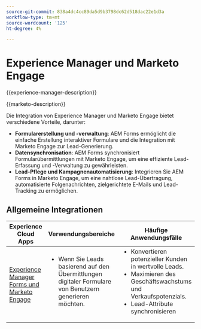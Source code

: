 ```yaml
---
source-git-commit: 838a4dc4cc89da5d9b3798dc62d518dac22e1d3a
workflow-type: tm+mt
source-wordcount: '125'
ht-degree: 4%

---
```



# Experience Manager und Marketo Engage

{{experience-manager-description}}

{{marketo-description}}

Die Integration von Experience Manager und Marketo Engage bietet verschiedene Vorteile, darunter:

+ **Formularerstellung und -verwaltung**: AEM Forms ermöglicht die einfache Erstellung interaktiver Formulare und die Integration mit Marketo Engage zur Lead-Generierung.
+ **Datensynchronisation**: AEM Forms synchronisiert Formularübermittlungen mit Marketo Engage, um eine effiziente Lead-Erfassung und -Verwaltung zu gewährleisten.
+ **Lead-Pflege und Kampagnenautomatisierung**: Integrieren Sie AEM Forms in Marketo Engage, um eine nahtlose Lead-Übertragung, automatisierte Folgenachrichten, zielgerichtete E-Mails und Lead-Tracking zu ermöglichen.

## Allgemeine Integrationen

<table>
    <thead>
        <tr>
            <th>Experience Cloud Apps</th>
            <th>Verwendungsbereiche</th>
            <th>Häufige Anwendungsfälle</th>
        </tr>
    </thead>
    <tbody>
        <tr>
            <td><a href="https://experienceleague.adobe.com/docs/experience-manager-learn/forms/aem-forms-with-marketo/part1.html" target="_blank" rel="noreferrer">Experience Manager Forms und Marketo Engage</a></td>
            <td>
                <ul style="margin-top: 0;">
                    <li>Wenn Sie Leads basierend auf den Übermittlungen digitaler Formulare von Benutzern generieren möchten.</li>
                </ul>
            </td>
            <td>
                <ul style="margin-top: 0;">
                  <li>Konvertieren potenzieller Kunden in wertvolle Leads.</li>                  
                  <li>Maximieren des Geschäftswachstums und Verkaufspotenzials.</li>
                  <li>Lead-Attribute synchronisieren</li>
                </ul>
            </td>
        </tr>        
    </tbody>          
</table>
